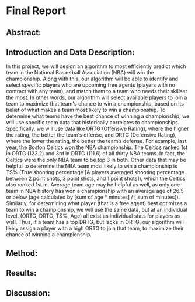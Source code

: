 # Final Report
## Abstract:

## Introduction and Data Description:
In this project, we will design an algorithm to most efficiently predict which team in the National Basketball Association (NBA) will win the championship. Along with this, our algorithm will be able to identify and select specific players who are upcoming free agents (players with no contract with any team), and match them to a team who needs their skillset the most. In other words, our algorithm will select available players to join a team to maximize that team's chance to win a championship, based on its belief of what makes a team most likely to win a championship. To determine what teams have the best chance of winning a championship, we will use specific team data that historically correlates to championships. Specifically, we will use data like ORTG (Offensive Rating), where the higher the rating, the better the team's offense, and DRTG (Defensive Rating), where the lower the rating, the better the team’s defense. For example, last year, the Boston Celtics won the NBA championship. The Celtics ranked 1st in ORTG (123.2) and 3rd in DRTG (111.6) of all thirty NBA teams. In fact, the Celtics were the only NBA team to be top 3 in both. Other data that may be helpful to determine the NBA team most likely to win a championship is TS% (True shooting percentage [A players averaged shooting percentage between 2 point shots, 3 point shots, and 1 point shots]), which the Celtics also ranked 1st in. Average team age may be helpful as well, as only one team in NBA history has won a championship with an average age of 26.5 or below (age calculated by [sum of age * minutes] / [ sum of minutes]). Similarly, for determining what player (that is a free agent) best optimizes a team to win a championship, we will use the same data, but at an individual level. (ORTG, DRTG, TS%, Age) all exist as individual stats for players as well. Thus, if a team has a top DRTG, but lacks in ORTG, our algorithm will likely assign a player with a high ORTG to join that team, to maximize their chance of winning a championship. 


## Method:

## Results:

## Discussion:
